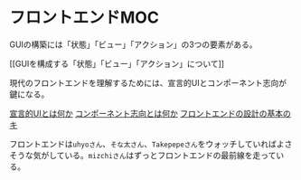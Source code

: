 # フロントエンドMOC

GUIの構築には「状態」「ビュー」「アクション」の3つの要素がある。

[[GUIを構成する「状態」「ビュー」「アクション」について]]

現代のフロントエンドを理解するためには、宣言的UIとコンポーネント志向が鍵になる。

[宣言的UIとは何か](宣言的UIとは何か.md)
[コンポーネント志向とは何か](コンポーネント志向とは何か.md)
[フロントエンドの設計の基本のキ](フロントエンドの設計の基本のキ.md)

フロントエンドは`uhyoさん`、`そな太さん`、`Takepepeさん`をウォッチしていればよさそうな気がしている。`mizchiさん`はずっとフロントエンドの最前線を走っている。
